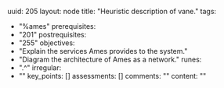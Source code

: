 uuid: 205
layout: node
title: "Heuristic description of vane."
tags:
 - "%ames"
prerequisites:
  - "201"
postrequisites:
  - "255"
objectives:
  - "Explain the services Ames provides to the system."
  - "Diagram the architecture of Ames as a network."
runes:
  - ".^"
irregular:
  - ""
key_points: []
assessments: []
comments: ""
content: ""